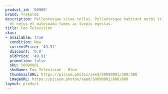 ```yaml
---
product_id: '00900'
brand: Trekords
description: Pellentesque vitae tellus. Pellentesque habitant morbi tristique senectus
  et netus et malesuada fames ac turpis egestas.
title: Foo Television
skus:
- available: true
  condition: New
  currentPrice: '49.91'
  discount: '0.0'
  oldPrice: '49.91'
  promotion: false
  sku: S0090001
  skuName: Foo Television - Blue
  thumbnailURL: https://picsum.photos/seed/S0090001/300/300
  imageURL: https://picsum.photos/seed/S0090001/600/600
layout: product
---
```

